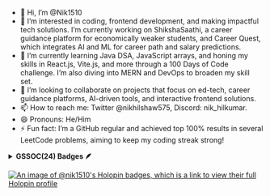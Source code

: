 - 👋 Hi, I’m @Nik1510
- 👀 I’m interested in coding, frontend development, and making impactful tech solutions. I’m currently working on ShikshaSaathi, a career guidance platform for economically weaker students, and Career Quest, which integrates AI and ML for career path and salary predictions.
- 🌱 I’m currently learning Java DSA, JavaScript arrays, and honing my skills in React.js, Vite.js, and more through a 100 Days of Code challenge. I’m also diving into MERN and DevOps to broaden my skill set.
- 💞️ I’m looking to collaborate on projects that focus on ed-tech, career guidance platforms, AI-driven tools, and interactive frontend solutions.
- 📫 How to reach me: Twitter @nikhilshaw575, Discord: nik_hilkumar.
- 😄 Pronouns: He/Him
- ⚡ Fun fact: I’m a GitHub regular and achieved top 100% results in several LeetCode problems, aiming to keep my coding streak strong!

<!---
Nik1510/Nik1510 is a ✨ special ✨ repository because its `README.md` (this file) appears on your GitHub profile.
You can click the Preview link to take a look at your changes.
--->

<details>
 <summary><b>GSSOC(24) Badges 🪶</b></summary><br>
<div align="center">
  <a href="https://gssoc.girlscript.tech/leaderboard">
    <img src="https://raw.githubusercontent.com/GSSoC24/Postman-Challenge/main/docs/assets/Postman%20White.png" width="100px" height="100px" />
    <img src="https://raw.githubusercontent.com/GSSoC24/Postman-Challenge/main/docs/assets/1.png" width="100px" height="100px" />
    <img src="https://raw.githubusercontent.com/GSSoC24/Postman-Challenge/main/docs/assets/2.png" width="100px" height="100px" />
    <img src="https://raw.githubusercontent.com/GSSoC24/Postman-Challenge/main/docs/assets/3.png" width="100px" height="100px" />
    <img src="https://raw.githubusercontent.com/GSSoC24/Postman-Challenge/main/docs/assets/4.png" width="100px" height="100px" />
    <img src="https://raw.githubusercontent.com/GSSoC24/Postman-Challenge/main/docs/assets/5.png" width="100px" height="100px" />
    <img src="https://raw.githubusercontent.com/GSSoC24/Postman-Challenge/main/docs/assets/6.png" width="105px" height="105px" />
    <img src="https://raw.githubusercontent.com/GSSoC24/Postman-Challenge/main/docs/assets/7.png" width="100px" height="100px" />
    <img src="https://raw.githubusercontent.com/GSSoC24/Postman-Challenge/main/docs/assets/8.png" width="100px" height="100px" />
    <img src="https://raw.githubusercontent.com/GSSoC24/Contributor/refs/heads/main/assets/Code%20Luminary.png" width="105px" height="105px" />
    <img src="https://raw.githubusercontent.com/GSSoC24/Contributor/refs/heads/main/assets/Git%20Explorer.png" width="100px" height="100px" />
    <img src="https://raw.githubusercontent.com/GSSoC24/Contributor/refs/heads/main/assets/Pull%20Expert.png" width="100px" height="100px" />
  </a>
</div>
</details>

[![An image of @nik1510's Holopin badges, which is a link to view their full Holopin profile](https://holopin.me/nik1510)](https://holopin.io/@nik1510)
